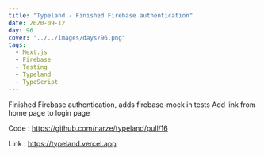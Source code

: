 ```yaml
---
title: "Typeland - Finished Firebase authentication"
date: 2020-09-12
day: 96
cover: "../../images/days/96.png"
tags:
  - Next.js
  - Firebase
  - Testing
  - Typeland
  - TypeScript
---
```


Finished Firebase authentication, adds firebase-mock in tests
Add link from home page to login page

Code : https://github.com/narze/typeland/pull/16

Link : https://typeland.vercel.app
